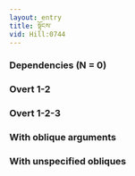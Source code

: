 ```yaml
---
layout: entry
title: སྟོངས་
vid: Hill:0744
---
```

### Dependencies (N = 0)


### Overt 1-2


### Overt 1-2-3


### With oblique arguments


### With unspecified obliques
